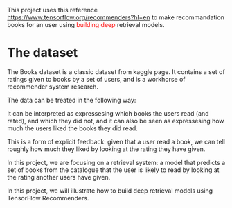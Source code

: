 <p>This project uses this reference <a href="https://www.tensorflow.org/recommenders?hl=en">https://www.tensorflow.org/recommenders?hl=en</a> to make recommandation books for an user using <font color='red'>building deep</font> retrieval models.</p>

<h1>The dataset</h1>

<p>The Books dataset is a classic dataset from kaggle page. It contains a set of ratings given to books by a set of users, and is a workhorse of recommender system research.</p>
<p>The data can be treated in the following way:</p>
<p>It can be interpreted as expressesing which books the users read (and rated), and which they did not, and it can also be seen as expressesing how much the users liked the books they did read.</p>
<p>This is a form of explicit feedback: given that a user read a book, we can tell roughly how much they liked by looking at the rating they have given.</p>
<p>In this project, we are focusing on a retrieval system: a model that predicts a set of books from the catalogue that the user is likely to read by looking at the rating another users have given.</p>
<p>In this project, we will illustrate how to build deep retrieval models using TensorFlow Recommenders.</p>
 
